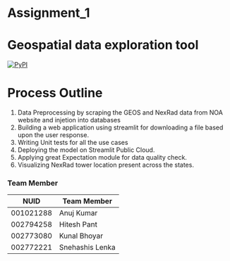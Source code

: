 # Assignment_1

#  Geospatial data exploration tool


[![PyPI](https://img.shields.io/pypi/pyversions/locust.svg)](https://pypi.org/project/locust/)




# Process Outline

1. Data Preprocessing by scraping the GEOS and NexRad data from NOA website and injetion into databases
2. Building a web application using streamlit for downloading a file based upon the user response.
3. Writing Unit tests for all the use cases
4. Deploying the model on Streamlit Public Cloud.
5. Applying great Expectation module for data quality check.
6. Visualizing NexRad tower location present across the states.

















### Team Member

| NUID | Team Member       |
|:-----:|---------------|
| 001021288       | Anuj Kumar |
| 002794258      |  Hitesh  Pant            |
| 002773080      |  Kunal Bhoyar              |
| 002772221      |  Snehashis Lenka              |
